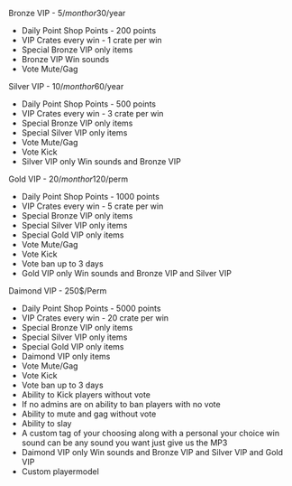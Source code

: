 Bronze VIP - 5$/month or 30$/year
- Daily Point Shop Points - 200 points
- VIP Crates every win - 1 crate per win
- Special Bronze VIP only items
- Bronze VIP Win sounds
- Vote Mute/Gag

Silver VIP - 10$/month or 60$/year
- Daily Point Shop Points - 500 points
- VIP Crates every win - 3 crate per win
- Special Bronze VIP only items
- Special Silver VIP only items
- Vote Mute/Gag
- Vote Kick
- Silver VIP only Win sounds and Bronze VIP

Gold VIP - 20$/month or 120$/perm
- Daily Point Shop Points - 1000 points
- VIP Crates every win - 5 crate per win
- Special Bronze VIP only items
- Special Silver VIP only items
- Special Gold VIP only items
- Vote Mute/Gag
- Vote Kick
- Vote ban up to 3 days
- Gold VIP only Win sounds and Bronze VIP and Silver VIP

Daimond VIP - 250$/Perm
- Daily Point Shop Points - 5000 points
- VIP Crates every win - 20 crate per win
- Special Bronze VIP only items
- Special Silver VIP only items
- Special Gold VIP only items
- Daimond VIP only items
- Vote Mute/Gag
- Vote Kick
- Vote ban up to 3 days
- Ability to Kick players without vote 
- If no admins are on ability to ban players with no vote
- Ability to mute and gag without vote 
- Ability to slay 
- A custom tag of your choosing along with a personal your choice win sound can be any sound you want just give us the MP3
- Daimond VIP only Win sounds and Bronze VIP and Silver VIP and Gold VIP
- Custom playermodel
